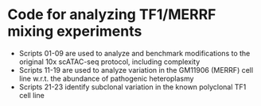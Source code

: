 
# Code for analyzing TF1/MERRF mixing experiments

- Scripts 01-09 are used to analyze and benchmark modifications to the original 10x scATAC-seq protocol, including complexity
- Scripts 11-19 are used to analyze variation in the GM11906 (MERRF) cell line w.r.t. the abundance of pathogenic heteroplasmy
- Scripts 21-23 identify subclonal variation in the known polyclonal TF1 cell line

